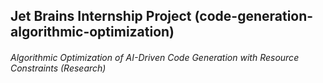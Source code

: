 ## Jet Brains Internship Project (code-generation-algorithmic-optimization)
###### Algorithmic Optimization of AI-Driven Code Generation with Resource Constraints (Research)
